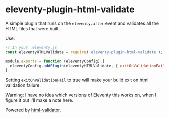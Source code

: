 # eleventy-plugin-html-validate

A simple plugin that runs on the `eleventy.after` event and validates all the HTML files that were built.

Use:

```js
// In your .eleventy.js
const eleventyHTMLValidate = require('eleventy-plugin-html-validate');

module.exports = function (eleventyConfig) {
  eleventyConfig.addPlugin(eleventyHTMLValidate, { exitOnValidationFail: true });
}
```

Setting `exitOnValidationFail` to true will make your build exit on html validation failure.

Warning: I have no idea which versions of Eleventy this works on, when I figure it out I'll make a note here.

Powered by [html-validator](https://www.npmjs.com/package/html-validator).
